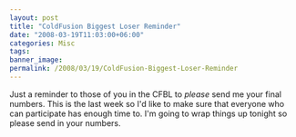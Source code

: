 ```yaml
---
layout: post
title: "ColdFusion Biggest Loser Reminder"
date: "2008-03-19T11:03:00+06:00"
categories: Misc 
tags: 
banner_image: 
permalink: /2008/03/19/ColdFusion-Biggest-Loser-Reminder
---
```


Just a reminder to those of you in the CFBL to <i>please</i> send me your final numbers. This is the last week so I'd like to make sure that everyone who can participate has enough time to. I'm going to wrap things up tonight so please send in your numbers.